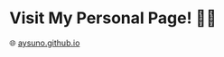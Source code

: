 # Visit My Personal Page! :woman_technologist:
:globe_with_meridians: <a href="https://bkurtulmus.github.io/">aysuno.github.io</a>
